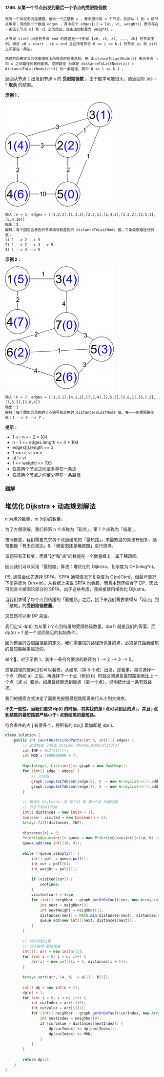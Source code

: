 #### 1786. 从第一个节点出发到最后一个节点的受限路径数

`现有一个加权无向连通图。给你一个正整数 n ，表示图中有 n 个节点，并按从 1 到 n 给节点编号；另给你一个数组 edges ，其中每个 edges[i] = [ui, vi, weighti] 表示存在一条位于节点 ui 和 vi 之间的边，这条边的权重为 weighti 。`

`从节点 start 出发到节点 end 的路径是一个形如 [z0, z1, z2, ..., zk] 的节点序列，满足 z0 = start 、zk = end 且在所有符合 0 <= i <= k-1 的节点 zi 和 zi+1 之间存在一条边。`

`路径的距离定义为这条路径上所有边的权重总和。用 distanceToLastNode(x) 表示节点 n 和 x 之间路径的最短距离。受限路径 为满足 distanceToLastNode(zi) > distanceToLastNode(zi+1) 的一条路径，其中 0 <= i <= k-1 。`

返回从节点 `1` 出发到节点 `n` 的 **受限路径数** 。由于数字可能很大，请返回对 `109 + 7` **取余** 的结果。

**示例 1：**

![img](./images/从第一个节点出发到最后一个节点的受限路径数/1.jpg)

```shell
输入：n = 5, edges = [[1,2,3],[1,3,3],[2,3,1],[1,4,2],[5,2,2],[3,5,1],[5,4,10]]
输出：3
解释：每个圆包含黑色的节点编号和蓝色的 distanceToLastNode 值。三条受限路径分别是：
1) 1 --> 2 --> 5
2) 1 --> 2 --> 3 --> 5
3) 1 --> 3 --> 5
```

**示例 2：**

![img](./images/从第一个节点出发到最后一个节点的受限路径数/2.jpg)

```shell
输入：n = 7, edges = [[1,3,1],[4,1,2],[7,3,4],[2,5,3],[5,6,1],[6,7,2],[7,5,3],[2,6,4]]
输出：1
解释：每个圆包含黑色的节点编号和蓝色的 distanceToLastNode 值。唯一一条受限路径是：1 --> 3 --> 7 。
```

**提示：**

* 1 <= n <= 2 * 104
* n - 1 <= edges.length <= 4 * 104
* edges[i].length == 3
* 1 <= ui, vi <= n
* ui != vi
* 1 <= weighti <= 105
* 任意两个节点之间至多存在一条边
* 任意两个节点之间至少存在一条路径

### 题解

## 堆优化 Dijkstra + 动态规划解法

n 为点的数量，m 为边的数量。

为了方便理解，我们将第 n 个点称为「起点」，第 1 个点称为「结尾」。

按照题意，我们需要先求每个点到结尾的「最短路」，求最短路的算法有很多，通常根据「有无负权边」& 「稠密图还是稀疏图」进行选择。

该题只有正权变，而且”边“和”点“的数量在一个数量级上，属于稀疏图。

因此我们可以采用「最短路」算法：堆优化的 Dijkstra，复杂度为 O*(*m*log*n)。

PS. 通常会优先选择 SPFA，SPFA 通常情况下复杂度为 O(m)O(m)，但最坏情况下复杂度为 O(n∗m)。从数据上来说 SPFA 也会超，而且本题还结合了 DP，因此可能会卡掉图论部分的 SPFA。出于这些考虑，我直接使用堆优化 Dijkstra。

当我们求得了每个点到结尾的「最短路」之后，接下来我们需要求得从「起点」到「结尾」的**受限路径数量**。

这显然可以用 DP 来做。

我们定义 dp(i) 为从第 i 个点到结尾的受限路径数量，dp(1) 就是我们的答案，而 dp(n) = 1 是一个显而易见的起始条件。

因为题目的受限路径数的定义，我们需要找的路径所包含的点，必须是其距离结尾的最短路越来越近的。

举个🌰，对于示例 1，其中一条符合要求的路径为 1 --> 2 --> 3 --> 5。

这条路径的搜索过程可以看做，从结尾（第 5 个点）出发，逆着走，每次选择一个点（例如 a）之后，再选择下一个点（例如 b）时就必须满足最短路距离比上一个点（点 a）要远，如果最终能选到起点（第一个点），说明统计出一条有效路径。

我们的搜索方式决定了需要先按照最短路距离进行从小到大排序。

**不失一般性，当我们要求 dp(i) 的时候，其实找的是 i 点可以到达的点 j，并且 j 点到结尾的最短路要严格小于 i 点到结尾的最短路。**

符合条件的点 j 有很多个，将所有的 dp(j) 累加即是 dp(i)。

```java
class Solution {
    public int countRestrictedPaths(int n, int[][] edges) {
        // 这里取值 不能去 Integer.MAXVALUE和0x3f3f3f3f
        int INF = 0x7fffffff;
        int MOD = 1000000000 + 7;

        Map<Integer, List<int[]>> graph = new HashMap();
        for (int[] edge : edges) {
            // 无向图
            graph.computeIfAbsent(edge[0], t -> new ArrayList<>()).add(new int[]{edge[1], edge[2]});
            graph.computeIfAbsent(edge[1], t -> new ArrayList<>()).add(new int[]{edge[0], edge[2]});
        }

        // 堆优化 Dijkstra：求 每个点 到 第n个点 的最短路
        // 节点下标从1开始
        int[] distances = new int[n + 1];
        boolean[] visited = new boolean[n + 1];
        Arrays.fill(distances, INF);

        distances[n] = 0;
        PriorityQueue<int[]> queue = new PriorityQueue<int[]>((a, b) -> a[1] - b[1]);
        queue.add(new int[]{n, 0});

        while (!queue.isEmpty()) {
            int[] poll = queue.poll();
            int cur = poll[0];
            int weight = poll[1];

            if (visited[cur]) {
                continue;
            }
            visited[cur] = true;
            for (int[] neighbor : graph.getOrDefault(cur, new ArrayList<>())) {
                int next = neighbor[0];
                int nextWeight = neighbor[1];
                distances[next] = Math.min(distances[next], distances[cur] + nextWeight);
                queue.add(new int[]{next, distances[next]});
            }
        }

        // 动态规划过程
        // 节点编号/最短距离
        int[][] arr = new int[n][2];
        for (int i = 0; i < n; i++) {
            arr[i] = new int[]{i + 1, distances[i + 1]};
        }

        Arrays.sort(arr, (a, b) -> a[1] - b[1]);

        int[] dp = new int[n + 1];
        dp[n] = 1;
        for (int i = 0; i < n; i++) {
            int curIndex = arr[i][0];
            int curValue = arr[i][1];
            for (int[] neighbor : graph.getOrDefault(curIndex, new ArrayList<>())) {
                int nextIndex = neighbor[0];
                if (curValue > distances[nextIndex]) {
                    dp[curIndex] += dp[nextIndex];
                    dp[curIndex] %= MOD;
                }
            }
        }

        return dp[1];
    }
}
```

